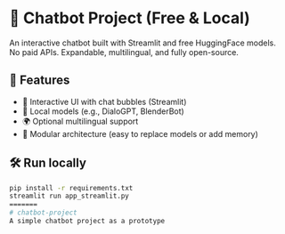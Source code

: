 # 🧠 Chatbot Project (Free & Local)

An interactive chatbot built with Streamlit and free HuggingFace models.  
No paid APIs. Expandable, multilingual, and fully open-source.

## 🚀 Features
- 💬 Interactive UI with chat bubbles (Streamlit)
- 🧠 Local models (e.g., DialoGPT, BlenderBot)
- 🌍 Optional multilingual support
- 🧱 Modular architecture (easy to replace models or add memory)

## 🛠️ Run locally
```bash
pip install -r requirements.txt
streamlit run app_streamlit.py
=======
# chatbot-project
A simple chatbot project as a prototype
